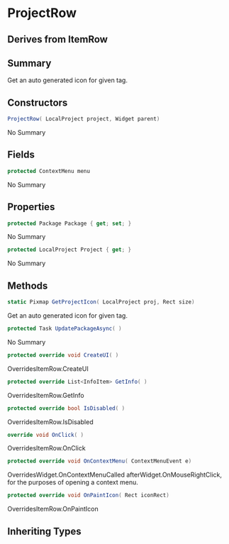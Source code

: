 # ProjectRow

## Derives from ItemRow

## Summary

Get an auto generated icon for given tag.
## Constructors

```c#
ProjectRow( LocalProject project, Widget parent) 
```
No Summary
## Fields

```c#
protected ContextMenu menu
```
No Summary
## Properties

```c#
protected Package Package { get; set; } 
```
No Summary
```c#
protected LocalProject Project { get; } 
```
No Summary
## Methods

```c#
static Pixmap GetProjectIcon( LocalProject proj, Rect size) 
```
Get an auto generated icon for given tag.
```c#
protected Task UpdatePackageAsync( ) 
```
No Summary
```c#
protected override void CreateUI( ) 
```
OverridesItemRow.CreateUI
```c#
protected override List<InfoItem> GetInfo( ) 
```
OverridesItemRow.GetInfo
```c#
protected override bool IsDisabled( ) 
```
OverridesItemRow.IsDisabled
```c#
override void OnClick( ) 
```
OverridesItemRow.OnClick
```c#
protected override void OnContextMenu( ContextMenuEvent e) 
```
OverridesWidget.OnContextMenuCalled afterWidget.OnMouseRightClick, for the purposes of opening a context menu.
```c#
protected override void OnPaintIcon( Rect iconRect) 
```
OverridesItemRow.OnPaintIcon
## Inheriting Types

